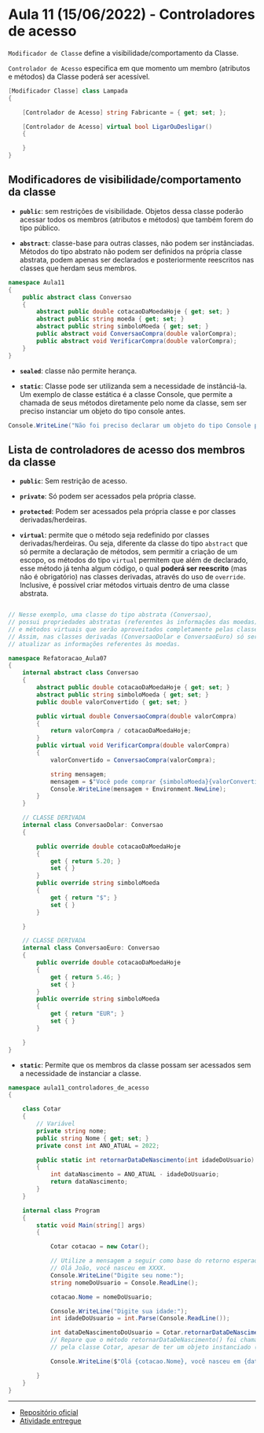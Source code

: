 # Aula 11 (15/06/2022) - Controladores de acesso

`Modificador de Classe` define a visibilidade/comportamento da Classe.

`Controlador de Acesso` especifica em que momento um membro (atributos e métodos) da Classe poderá ser acessível.

```c#
[Modificador Classe] class Lampada
{

    [Controlador de Acesso] string Fabricante = { get; set; };

    [Controlador de Acesso] virtual bool LigarOuDesligar()
    {

    }
}
```

## Modificadores de visibilidade/comportamento da classe

- **`public`**: sem restrições de visibilidade. Objetos dessa classe poderão acessar todos os membros (atributos e métodos) que também forem do tipo público.

- **`abstract`**: classe-base para outras classes, não podem ser instânciadas. Métodos do tipo abstrato não podem ser definidos na própria classe abstrata, podem apenas ser declarados e posteriormente reescritos nas classes que herdam seus membros.

```c#
namespace Aula11
{
    public abstract class Conversao
    {
        abstract public double cotacaoDaMoedaHoje { get; set; }
        abstract public string moeda { get; set; }
        abstract public string simboloMoeda { get; set; }
        public abstract void ConversaoCompra(double valorCompra);
        public abstract void VerificarCompra(double valorCompra);
    }
}
```

- **`sealed`**: classe não permite herança.

- **`static`**: Classe pode ser utilizanda sem a necessidade de instânciá-la. Um exemplo de classe estática é a classe Console, que permite a chamada de seus métodos diretamente pelo nome da classe, sem ser preciso instanciar um objeto do tipo console antes.

```c#
Console.WriteLine("Não foi preciso declarar um objeto do tipo Console para utilizarmos esse método.");
```

## Lista de controladores de acesso dos membros da classe

- **`public`**: Sem restrição de acesso.

- **`private`**: Só podem ser acessados pela própria classe.

- **`protected`**: Podem ser acessados pela própria classe e por classes derivadas/herdeiras.

- **`virtual`**: permite que o método seja redefinido por classes derivadas/herdeiras. Ou seja, diferente da classe do tipo `abstract` que só permite a declaração de métodos, sem permitir a criação de um escopo, os métodos do tipo `virtual` permitem que além de declarado, esse método já tenha algum código, o qual **poderá ser reescrito** (mas não é obrigatório) nas classes derivadas, através do uso de `override`. Inclusive, é possível criar métodos virtuais dentro de uma classe abstrata.

```c#

// Nesse exemplo, uma classe do tipo abstrata (Conversao),
// possui propriedades abstratas (referentes às informações das moedas)
// e métodos virtuais que serão aproveitados completamente pelas classes derivadas.
// Assim, nas classes derivadas (ConversaoDolar e ConversaoEuro) só será necessário
// atualizar as informações referentes às moedas.

namespace Refatoracao_Aula07
{
    internal abstract class Conversao
    {
        abstract public double cotacaoDaMoedaHoje { get; set; }
        abstract public string simboloMoeda { get; set; }
        public double valorConvertido { get; set; }

        public virtual double ConversaoCompra(double valorCompra)
        {
            return valorCompra / cotacaoDaMoedaHoje;
        }
        public virtual void VerificarCompra(double valorCompra)
        {
            valorConvertido = ConversaoCompra(valorCompra);

            string mensagem;
            mensagem = $"Você pode comprar {simboloMoeda}{valorConvertido.ToString("F2")}";
            Console.WriteLine(mensagem + Environment.NewLine);
        }
    }

    // CLASSE DERIVADA
    internal class ConversaoDolar: Conversao
    {

        public override double cotacaoDaMoedaHoje
        {
            get { return 5.20; }
            set { }
        }
        public override string simboloMoeda
        {
            get { return "$"; }
            set { }
        }

    }

    // CLASSE DERIVADA
    internal class ConversaoEuro: Conversao
    {
        public override double cotacaoDaMoedaHoje
        {
            get { return 5.46; }
            set { }
        }
        public override string simboloMoeda
        {
            get { return "EUR"; }
            set { }
        }

    }
}
```

- **`static`**: Permite que os membros da classe possam ser acessados sem a necessidade de instanciar a classe.

```c#
namespace aula11_controladores_de_acesso
{

    class Cotar
    {
        // Variável
        private string nome;
        public string Nome { get; set; }
        private const int ANO_ATUAL = 2022;

        public static int retornarDataDeNascimento(int idadeDoUsuario)
        {
            int dataNascimento = ANO_ATUAL - idadeDoUsuario;
            return dataNascimento;
        }
    }

    internal class Program
    {
        static void Main(string[] args)
        {

            Cotar cotacao = new Cotar();

            // Utilize a mensagem a seguir como base do retorno esperado:
            // Olá João, você nasceu em XXXX.
            Console.WriteLine("Digite seu nome:");
            string nomeDoUsuario = Console.ReadLine();

            cotacao.Nome = nomeDoUsuario;

            Console.WriteLine("Digite sua idade:");
            int idadeDoUsuario = int.Parse(Console.ReadLine());

            int dataDeNascimentoDoUsuario = Cotar.retornarDataDeNascimento(idadeDoUsuario);
            // Repare que o método retornarDataDeNascimento() foi chamado diretamente
            // pela classe Cotar, apesar de ter um objeto instanciado (cotacao)

            Console.WriteLine($"Olá {cotacao.Nome}, você nasceu em {dataDeNascimentoDoUsuario}.");

        }
    }
}
```

---

- [Repositório oficial](https://github.com/wssantanna/mercado-eletr-nico-0522cdmencn01bred/tree/main/11)
- [Atividade entregue](https://github.com/ArielLopes888/Aula11)
